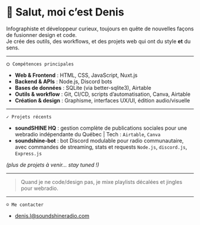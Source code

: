 # 👋 Salut, moi c’est Denis

Infographiste et développeur curieux, toujours en quête de nouvelles façons de fusionner design et code.  
Je crée des outils, des workflows, et des projets web qui ont du style **et** du sens.

---

`⛭ Compétences principales`

- **Web & Frontend** : HTML, CSS, JavaScript, Nuxt.js  
- **Backend & APIs** : Node.js, Discord bots  
- **Bases de données** : SQLite (via better-sqlite3), Airtable  
- **Outils & workflow** : Git, CI/CD, scripts d’automatisation, Canva, Airtable  
- **Création & design** : Graphisme, interfaces UX/UI, édition audio/visuelle  

---

`✓ Projets récents`

- **soundSHINE HQ** : gestion complète de publications sociales pour une webradio indépendante du Québec | Tech : `Airtable`, `Canva` 
- **soundshine-bot** : bot Discord modulable pour radio communautaire, avec commandes de streaming, stats et requests  `Node.js`, `discord.js`, `Express.js` 

*(plus de projets à venir… stay tuned !)*

---

> Quand je ne code/design pas, je mixe playlists décalées et jingles pour webradio.

---

`☺︎ Me contacter`

- denis.l@soundshineradio.com  
